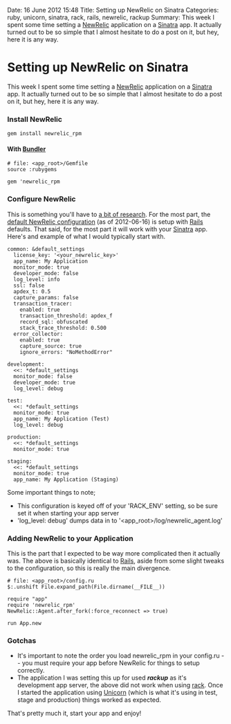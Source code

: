 Date: 16 June 2012 15:48
Title: Setting up NewRelic on Sinatra
Categories: ruby, unicorn, sinatra, rack, rails, newrelic, rackup
Summary: This week I spent some time setting a [NewRelic](http://newrelic.com/) application on a [Sinatra](/tag/sinatra) app. It actually turned out to be so simple that I almost hesitate to do a post on it, but hey, here it is any way.


# Setting up NewRelic on Sinatra

This week I spent some time setting a [NewRelic](http://newrelic.com/) application on a [Sinatra](/tag/sinatra) app. It actually turned out to be so simple that I almost hesitate to do a post on it, but hey, here it is any way.

### Install NewRelic

`gem install newrelic_rpm`

#### With [Bundler](/tag/bundler)

    # file: <app_root>/Gemfile
    source :rubygems
    
    gem 'newrelic_rpm

### Configure NewRelic

This is something you'll have to [a bit of research](https://newrelic.com/docs/ruby/ruby-agent-configuration). For the most part, the [default NewRelic configuration](https://gist.github.com/2942312) (as of 2012-06-16) is setup with [Rails](/tag/rails) defaults. That said, for the most part it will work with your [Sinatra](/tag/sinatra) app. Here's and example of what I would typically start with.


    common: &default_settings
      license_key: '<your_newrelic_key>'
      app_name: My Application
      monitor_mode: true
      developer_mode: false
      log_level: info
      ssl: false
      apdex_t: 0.5
      capture_params: false
      transaction_tracer:
        enabled: true
        transaction_threshold: apdex_f
        record_sql: obfuscated
        stack_trace_threshold: 0.500
      error_collector:
        enabled: true
        capture_source: true    
        ignore_errors: "NoMethodError"

    development:
      <<: *default_settings
      monitor_mode: false
      developer_mode: true
      log_level: debug

    test:
      <<: *default_settings
      monitor_mode: true
      app_name: My Application (Test)
      log_level: debug

    production:
      <<: *default_settings
      monitor_mode: true

    staging:
      <<: *default_settings
      monitor_mode: true
      app_name: My Application (Staging)


Some important things to note; 

* This configuration is keyed off of your 'RACK_ENV' setting, so be sure set it when starting your app server
* 'log\_level: debug' dumps data in to '\<app\_root\>/log/newrelic_agent.log'

### Adding NewRelic to your Application

This is the part that I expected to be way more complicated then it actually was. The above is basically identical to [Rails](/tag/rails), aside from some slight tweaks to the configuration, so this is really the main divergence.


    # file: <app_root>/config.ru
    $:.unshift File.expand_path(File.dirname(__FILE__))
    
    require "app"
    require 'newrelic_rpm'
    NewRelic::Agent.after_fork(:force_reconnect => true)
    
    run App.new


### Gotchas

* It's important to note the order you load newrelic_rpm in your config.ru -- you must require your app before NewRelic for things to setup correctly.
* The application I was setting this up for used _**rackup**_ as it's development app server, the above did not work when using [rack](/tag/rack). Once I started the application using [Unicorn](/tag/unicorn) (which is what it's using in test, stage and production) things worked as expected.



That's pretty much it, start your app and enjoy! 
